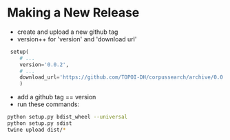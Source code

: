 Making a New Release
====================

 - create and upload a new github tag
 - version++ for 'version' and 'download url'

```python
 setup(
    # ...
    version='0.0.2',
    # ...
    download_url='https://github.com/TOPOI-DH/corpussearch/archive/0.0.2.tar.gz',
    )
```

 - add a github tag == version
 - run these commands:

```bash
python setup.py bdist_wheel --universal
python setup.py sdist
twine upload dist/*
```
